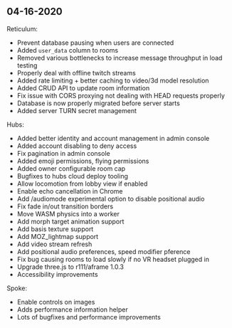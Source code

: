 04-16-2020
----------

Reticulum:
- Prevent database pausing when users are connected
- Added `user_data` column to rooms
- Removed various bottlenecks to increase message throughput in load testing
- Properly deal with offline twitch streams
- Added rate limiting + better caching to video/3d model resolution
- Added CRUD API to update room information
- Fix issue with CORS proxying not dealing with HEAD requests properly
- Database is now properly migrated before server starts
- Added server TURN secret management

Hubs:
- Added better identity and account management in admin console
- Added account disabling to deny access
- Fix pagination in admin console
- Added emoji permissions, flying permissions
- Added owner configurable room cap
- Bugfixes to hubs cloud deploy tooling
- Allow locomotion from lobby view if enabled
- Enable echo cancellation in Chrome
- Add /audiomode experimental option to disable positional audio
- Fix fade in/out transition borders
- Move WASM physics into a worker
- Add morph target animation support
- Add basis texture support
- Add MOZ_lightmap support
- Add video stream refresh
- Add positional audio preferences, speed modifier pference
- Fix bug causing rooms to load slowly if no VR headset plugged in
- Upgrade three.js to r111/aframe 1.0.3
- Accessibility improvements

Spoke:
- Enable controls on images
- Adds performance information helper
- Lots of bugfixes and performance improvements

